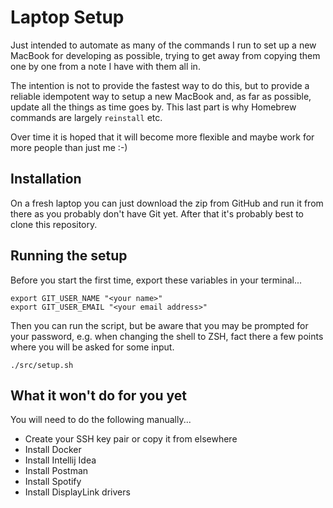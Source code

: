 # Laptop Setup

Just intended to automate as many of the commands I run to set up a new MacBook for developing as possible, trying to get away from copying them one by one from a note I have with them all in.

The intention is not to provide the fastest way to do this, but to provide a reliable idempotent way to setup a new MacBook and, as far as possible, update all the things as time goes by. This last part is why Homebrew commands are largely `reinstall` etc.

Over time it is hoped that it will become more flexible and maybe work for more people than just me :-)

## Installation

On a fresh laptop you can just download the zip from GitHub and run it from there as you probably don't have Git yet. After that it's probably best to clone this repository.

## Running the setup

Before you start the first time, export these variables in your terminal...

    export GIT_USER_NAME "<your name>"
    export GIT_USER_EMAIL "<your email address>"

Then you can run the script, but be aware that you may be prompted for your password, e.g. when changing the shell to ZSH, fact there a few points where you will be asked for some input.

    ./src/setup.sh

## What it won't do for you yet

You will need to do the following manually...

* Create your SSH key pair or copy it from elsewhere
* Install Docker
* Install Intellij Idea
* Install Postman
* Install Spotify
* Install DisplayLink drivers
